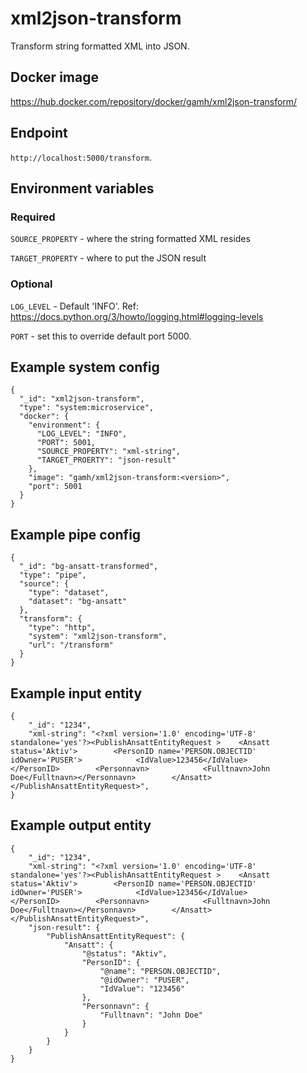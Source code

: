 # xml2json-transform

Transform string formatted XML into JSON.

## Docker image

https://hub.docker.com/repository/docker/gamh/xml2json-transform/

## Endpoint

`http://localhost:5000/transform`.

## Environment variables

### Required

`SOURCE_PROPERTY` - where the string formatted XML resides

`TARGET_PROPERTY` - where to put the JSON result

### Optional

`LOG_LEVEL` - Default 'INFO'. Ref: https://docs.python.org/3/howto/logging.html#logging-levels

`PORT` - set this to override default port 5000.

## Example system config

```
{
  "_id": "xml2json-transform",
  "type": "system:microservice",
  "docker": {
    "environment": {
      "LOG_LEVEL": "INFO",
      "PORT": 5001,
      "SOURCE_PROPERTY": "xml-string",
      "TARGET_PROERTY": "json-result"
    },
    "image": "gamh/xml2json-transform:<version>",
    "port": 5001
  }
}
```

## Example pipe config

```
{
  "_id": "bg-ansatt-transformed",
  "type": "pipe",
  "source": {
    "type": "dataset",
    "dataset": "bg-ansatt"
  },
  "transform": {
    "type": "http",
    "system": "xml2json-transform",
    "url": "/transform"
  }
}
```

## Example input entity

```
{
    "_id": "1234",
    "xml-string": "<?xml version='1.0' encoding='UTF-8' standalone='yes'?><PublishAnsattEntityRequest >    <Ansatt status='Aktiv'>        <PersonID name='PERSON.OBJECTID' idOwner='PUSER'>            <IdValue>123456</IdValue>        </PersonID>        <Personnavn>            <Fulltnavn>John Doe</Fulltnavn></Personnavn>        </Ansatt></PublishAnsattEntityRequest>",
}
```

## Example output entity

```
{
    "_id": "1234",
    "xml-string": "<?xml version='1.0' encoding='UTF-8' standalone='yes'?><PublishAnsattEntityRequest >    <Ansatt status='Aktiv'>        <PersonID name='PERSON.OBJECTID' idOwner='PUSER'>            <IdValue>123456</IdValue>        </PersonID>        <Personnavn>            <Fulltnavn>John Doe</Fulltnavn></Personnavn>        </Ansatt></PublishAnsattEntityRequest>",
    "json-result": {
        "PublishAnsattEntityRequest": {
            "Ansatt": {
                "@status": "Aktiv",
                "PersonID": {
                    "@name": "PERSON.OBJECTID",
                    "@idOwner": "PUSER",
                    "IdValue": "123456"
                },
                "Personnavn": {
                    "Fulltnavn": "John Doe"
                }
            }
        }
    }
}
```
